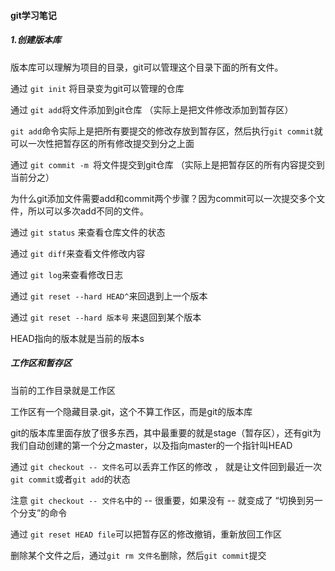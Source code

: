 #### git学习笔记

##### 1.创建版本库

版本库可以理解为项目的目录，git可以管理这个目录下面的所有文件。

通过 `git init` 将目录变为git可以管理的仓库

通过  `git add`将文件添加到git仓库 （实际上是把文件修改添加到暂存区）

`git add`命令实际上是把所有要提交的修改存放到暂存区，然后执行`git commit`就可以一次性把暂存区的所有修改提交到分之上面

通过 `git commit -m `将文件提交到git仓库 （实际上是把暂存区的所有内容提交到当前分之）

为什么git添加文件需要add和commit两个步骤？因为commit可以一次提交多个文件，所以可以多次add不同的文件。

通过 `git status` 来查看仓库文件的状态

通过 `git diff`来查看文件修改内容

通过 `git log`来查看修改日志

通过 `git reset --hard HEAD^`来回退到上一个版本

通过 `git reset --hard 版本号` 来退回到某个版本

HEAD指向的版本就是当前的版本s

##### 工作区和暂存区

当前的工作目录就是工作区

工作区有一个隐藏目录.git，这个不算工作区，而是git的版本库

git的版本库里面存放了很多东西，其中最重要的就是stage（暂存区），还有git为我们自动创建的第一个分之master，以及指向master的一个指针叫HEAD

通过 `git checkout -- 文件名`可以丢弃工作区的修改 ， 就是让文件回到最近一次`git commit`或者`git add`的状态

注意 `git checkout -- 文件名`中的 -- 很重要，如果没有 -- 就变成了 “切换到另一个分支”的命令

通过 `git reset HEAD file`可以把暂存区的修改撤销，重新放回工作区

删除某个文件之后，通过`git rm 文件名`删除，然后`git commit`提交


